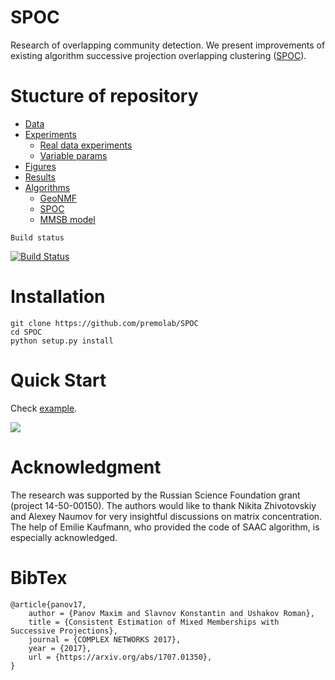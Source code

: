 # SPOC

Research of overlapping community detection. 
We present improvements of existing algorithm successive projection
overlapping clustering ([SPOC][SPOC]). 


# Stucture of repository


* [Data][Data]
* [Experiments][Exps]
	* [Real data experiments][Exp1]
	* [Variable params][Exp2]
* [Figures][Figs]
* [Results][Results]
* [Algorithms][Algs]
	* [GeoNMF][GeoNMF]
	* [SPOC][ver1.0]
	* [MMSB model][]



[Data]:	 	https://github.com/stat-ml/SPOC/tree/master/data
[Exps]: 	https://github.com/stat-ml/SPOC/tree/master/experiments
[Exp1]: 	https://github.com/stat-ml/SPOC/tree/master/experiments/real_data
[Exp2]: 	https://github.com/stat-ml/SPOC/tree/master/experiments/params
[Figs]: 	https://github.com/stat-ml/SPOC/tree/master/figures
[Results]: 	https://github.com/stat-ml/SPOC/tree/master/results
[Algs]: 	https://github.com/stat-ml/SPOC/tree/master/spoc
[GeoNMF]:	https://github.com/stat-ml/SPOC/blob/master/spoc/GeoNMF.m
[ver1.0]:	https://github.com/stat-ml/SPOC/blob/master/spoc/spoc.py
[MMSB model]: https://github.com/stat-ml/SPOC/blob/master/spoc/generate_spoc_model.py
[SPOC]:		https://arxiv.org/abs/1707.01350
[SPOC++]:   https://404

```
Build status
```
[![Build Status](https://dev.azure.com/stat-ml/spoc/_apis/build/status/stat-ml.SPOC?branchName=master)](https://dev.azure.com/stat-ml/spoc/_build/latest?definitionId=3&branchName=master)

# Installation 

```commandline
git clone https://github.com/premolab/SPOC
cd SPOC
python setup.py install
```

# Quick Start

Check [example](examples/example.ipynb).

![](examples/spectrum.png)

# Acknowledgment

The research was supported by the Russian Science Foundation grant (project 14-50-00150).
 The authors would like to thank Nikita Zhivotovskiy and Alexey Naumov 
 for very insightful discussions on matrix concentration. 
 The help of Emilie Kaufmann, who provided the code of SAAC algorithm, 
 is especially acknowledged.


# BibTex

```
@article{panov17,
    author = {Panov Maxim and Slavnov Konstantin and Ushakov Roman},
    title = {Consistent Estimation of Mixed Memberships with Successive Projections},
    journal = {COMPLEX NETWORKS 2017},
    year = {2017},
    url = {https://arxiv.org/abs/1707.01350},
}
```
